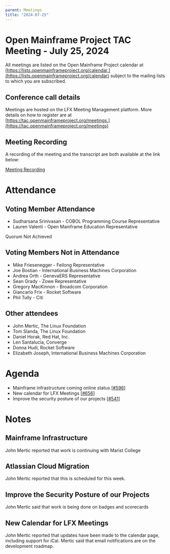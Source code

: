 ```yaml
---
parent: Meetings
title: "2024-07-25"
---
```


# Open Mainframe Project TAC Meeting - July 25, 2024

All meetings are listed on the Open Mainframe Project calendar at [https://lists.openmainframeproject.org/calendar,](https://lists.openmainframeproject.org/calendar) subject to the mailing lists to which you are subscribed.

## Conference call details

Meetings are hosted on the LFX Meeting Management platform. More details on how to register are at [https://tac.openmainframeproject.org/meetings.](https://tac.openmainframeproject.org/meetings)

## Meeting Recording

A recording of the meeting and the transcript are both available at the link below:

[Meeting Recording](https://zoom.us/rec/share/C9PNY4KkpYbgHdaZMD2zvfXXpr8WbsVAqeaG6DHc9jmUc4NCXENY26iEbDrkBs8t.pEWobG4DV14ZfBf0)

# Attendance

## Voting Member Attendance

* Sudharsana Srinivasan - COBOL Programming Course Representative
* Lauren Valenti - Open Mainframe Education Representative

Quorum Not Achieved

## Voting Members Not in Attendance

* Mike Friesenegger - Feilong Representative
* Joe Bostian - International Business Machines Corporation
* Andrea Orth - GenevaERS Representative
* Sean Grady - Zowe Representative
* Gregory MacKinnon - Broadcom Corporation
* Giancarlo Frix - Rocket Software
* Phil Tully - Citi

## Other attendees

* John Mertic, The Linux Foundation
* Tom Slanda, The Linux Foundation
* Daniel Horak, Red Hat, Inc.
* Len Santalucia, Converge
* Donna Hudi, Rocket Software
* Elizabeth Joseph, International Business Machines Corporation

# Agenda

* Mainframe infrastructure coming online status [[#596](https://github.com/openmainframeproject/tac/issues/596)]
* New calendar for LFX Meetings [[#656](https://github.com/openmainframeproject/tac/issues/656)]
* Improve the security posture of our projects [[#541](https://github.com/openmainframeproject/tac/issues/541)]

# Notes

## Mainframe Infrastructure

John Mertic reported that work is continuing with Marist College 

## Atlassian Cloud Migration

John Mertic reported that this is scheduled for this week.

## Improve the Security Posture of our Projects

John Mertic said that work is being done on badges and scorecards

## New Calendar for LFX Meetings

John Mertic reported that updates have been made to the calendar page, including support for iCal.  Mertic said that email notifications are on the development roadmap.

